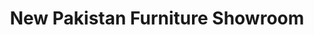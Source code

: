 ---
title: "New Pakistan Furniture Showroom"
url: /karachi/new-pakistan-furniture-showroom/
shop: Möbel
---
